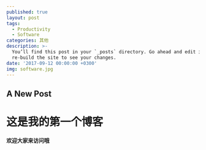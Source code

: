 ```yaml
---
published: true
layout: post
tags:
  - Productivity
  - Software
categories: 其他
description: >-
  You’ll find this post in your `_posts` directory. Go ahead and edit it and
  re-build the site to see your changes.
date: '2017-09-12 00:00:00 +0300'
img: software.jpg
---
```

## A New Post
# 这是我的第一个博客
#### 欢迎大家来访问哦
